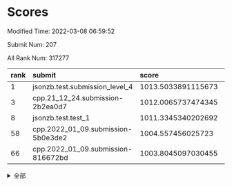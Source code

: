# Scores

Modified Time: 2022-03-08 06:59:52

Submit Num: 207

All Rank Num: 317277

| rank |               submit               |       score        |       sigma        | pk_num |
| :--- | :--------------------------------- | :----------------- | :----------------- | :----- |
| 1    | jsonzb.test.submission_level_4     | 1013.5033891115673 | 0.8135755486896357 | 6129   |
| 3    | cpp.21_12_24.submission-2b2ea0d7   | 1012.0065737474345 | 0.7904245156746439 | 6125   |
| 8    | jsonzb.test.test_1                 | 1011.3345340202692 | 0.7754572302886465 | 6125   |
| 58   | cpp.2022_01_09.submission-5b0e3de2 | 1004.557456025723  | 0.7104506302253352 | 6128   |
| 66   | cpp.2022_01_09.submission-816672bd | 1003.8045097030455 | 0.7191794532179472 | 6126   |


<details>
<summary>全部</summary>

| rank |                 submit                 |       score        |       sigma        | pk_num |
| :--- | :------------------------------------- | :----------------- | :----------------- | :----- |
| 1    | jsonzb.test.submission_level_4         | 1013.5033891115673 | 0.8135755486896357 | 6129   |
| 2    | gobigger.level_3.submission_level_3_11 | 1012.0821135567124 | 0.7851318108535323 | 6132   |
| 3    | cpp.21_12_24.submission-2b2ea0d7       | 1012.0065737474345 | 0.7904245156746439 | 6125   |
| 4    | gobigger.level_3.submission_level_3_38 | 1011.9975409299681 | 0.7788096120431157 | 6132   |
| 5    | gobigger.level_3.submission_level_3_13 | 1011.7853439033731 | 0.7661343947929892 | 6129   |
| 6    | gobigger.level_3.submission_level_3_43 | 1011.6425716374433 | 0.7593588971289337 | 6130   |
| 7    | gobigger.level_3.submission_level_3_6  | 1011.3370736338546 | 0.7847555693579645 | 6129   |
| 8    | jsonzb.test.test_1                     | 1011.3345340202692 | 0.7754572302886465 | 6125   |
| 9    | gobigger.level_3.submission_level_3_19 | 1011.3131364007552 | 0.7545273171146799 | 6135   |
| 10   | gobigger.level_3.submission_level_3_46 | 1011.1518801631422 | 0.7844620298948604 | 6135   |
| 11   | gobigger.level_3.submission_level_3_17 | 1011.0813911406473 | 0.7744545713332657 | 6130   |
| 12   | gobigger.level_3.submission_level_3_10 | 1011.0751966320191 | 0.7580733652931626 | 6137   |
| 13   | gobigger.level_3.submission_level_3_14 | 1011.0170377496942 | 0.7751638065182769 | 6130   |
| 14   | gobigger.level_3.submission_level_3_27 | 1010.8907080108105 | 0.7761805892352394 | 6133   |
| 15   | gobigger.level_3.submission_level_3_39 | 1010.6805172427732 | 0.7668795372818201 | 6131   |
| 16   | gobigger.level_3.submission_level_3_7  | 1010.6323512765814 | 0.7792056103892884 | 6130   |
| 17   | gobigger.level_3.submission_level_3_33 | 1010.5502316774171 | 0.7506180453185428 | 6131   |
| 18   | gobigger.level_3.submission_level_3_47 | 1010.4062770543447 | 0.7577183333655311 | 6133   |
| 19   | gobigger.level_3.submission_level_3_48 | 1010.3403840642264 | 0.7550147866591805 | 6135   |
| 20   | gobigger.level_3.submission_level_3_23 | 1010.2978911918856 | 0.7663622817983962 | 6131   |
| 21   | gobigger.level_3.submission_level_3_37 | 1010.2774075866495 | 0.755627992364619  | 6129   |
| 22   | gobigger.level_3.submission_level_3_41 | 1010.2559765152458 | 0.7659795656208329 | 6134   |
| 23   | gobigger.level_3.submission_level_3_0  | 1010.2386878361323 | 0.7463924391825523 | 6128   |
| 24   | gobigger.level_3.submission_level_3_18 | 1010.0973672469167 | 0.7679019689378277 | 6130   |
| 25   | gobigger.level_3.submission_level_3_30 | 1010.0727063212156 | 0.7645898298068663 | 6130   |
| 26   | gobigger.level_3.submission_level_3_3  | 1010.0587960362326 | 0.7645952806861808 | 6131   |
| 27   | gobigger.level_3.submission_level_3_5  | 1009.9770391504571 | 0.7700505429996444 | 6125   |
| 28   | gobigger.level_3.submission_level_3_26 | 1009.9128314217228 | 0.7561788179058104 | 6131   |
| 29   | gobigger.level_3.submission_level_3_21 | 1009.8008251684647 | 0.7609254666329883 | 6131   |
| 30   | gobigger.level_3.submission_level_3_22 | 1009.7761749125009 | 0.756959256387815  | 6136   |
| 31   | gobigger.level_3.submission_level_3_32 | 1009.7348451510309 | 0.7442542683027032 | 6132   |
| 32   | gobigger.level_3.submission_level_3_8  | 1009.6431683553104 | 0.7638703010032087 | 6132   |
| 33   | gobigger.level_3.submission_level_3_4  | 1009.5598575786339 | 0.7609097569201108 | 6129   |
| 34   | gobigger.level_3.submission_level_3_28 | 1009.5492551765649 | 0.7778289159607485 | 6132   |
| 35   | gobigger.level_3.submission_level_3_16 | 1009.4936648547124 | 0.7612380076071231 | 6133   |
| 36   | gobigger.level_3.submission_level_3_45 | 1009.4487849499587 | 0.7528927483925038 | 6126   |
| 37   | gobigger.level_3.submission_level_3_31 | 1009.3794538884929 | 0.7488884673536415 | 6128   |
| 38   | gobigger.level_3.submission_level_3_15 | 1009.3515098338248 | 0.7635064551371472 | 6135   |
| 39   | gobigger.level_3.submission_level_3_2  | 1009.3497229027322 | 0.7302842677005871 | 6135   |
| 40   | gobigger.level_3.submission_level_3_12 | 1009.3422028948339 | 0.7355745196387135 | 6127   |
| 41   | gobigger.level_3.submission_level_3_25 | 1009.3108415878745 | 0.7412998530179096 | 6132   |
| 42   | gobigger.level_3.submission_level_3_20 | 1009.252056370104  | 0.7547509560778134 | 6128   |
| 43   | gobigger.level_3.submission_level_3_44 | 1009.2127409326628 | 0.7607259966398345 | 6129   |
| 44   | gobigger.level_3.submission_level_3_35 | 1009.1378549821103 | 0.7498639704562902 | 6130   |
| 45   | gobigger.level_3.submission_level_3_40 | 1008.7628177035037 | 0.7443019061124672 | 6134   |
| 46   | gobigger.level_3.submission_level_3_36 | 1008.681141753342  | 0.7514216436445066 | 6127   |
| 47   | gobigger.level_3.submission_level_3_9  | 1008.6298849520408 | 0.7827386189158653 | 6135   |
| 48   | gobigger.level_3.submission_level_3_1  | 1008.5925691867027 | 0.778595786173096  | 6128   |
| 49   | gobigger.level_3.submission_level_3_34 | 1008.573672601947  | 0.7496779660575734 | 6130   |
| 50   | gobigger.level_3.submission_level_3_49 | 1008.4346310986192 | 0.733235201365344  | 6133   |
| 51   | gobigger.level_3.submission_level_3_42 | 1008.1855605013887 | 0.7501426642228649 | 6129   |
| 52   | gobigger.level_3.submission_level_3_29 | 1008.0863799372185 | 0.7366734725832671 | 6137   |
| 53   | gobigger.level_3.submission_level_3_24 | 1007.9309600603646 | 0.7457488223054473 | 6134   |
| 54   | gobigger.level_1.submission_level_1_46 | 1004.8278383417701 | 0.7277658128728198 | 6135   |
| 55   | gobigger.level_1.submission_level_1_17 | 1004.7970493374075 | 0.7437467001426254 | 6132   |
| 56   | gobigger.level_1.submission_level_1_5  | 1004.6460577011536 | 0.7216298823108644 | 6136   |
| 57   | gobigger.level_1.submission_level_1_41 | 1004.5797486133041 | 0.7037482402431813 | 6129   |
| 58   | cpp.2022_01_09.submission-5b0e3de2     | 1004.557456025723  | 0.7104506302253352 | 6128   |
| 59   | gobigger.level_1.submission_level_1_26 | 1004.5371670909332 | 0.7215071278577405 | 6130   |
| 60   | gobigger.level_1.submission_level_1_22 | 1004.4089197998081 | 0.7129446086091742 | 6131   |
| 61   | gobigger.level_1.submission_level_1_24 | 1004.3658868472362 | 0.7220331550470429 | 6127   |
| 62   | gobigger.level_1.submission_level_1_23 | 1004.1409266158138 | 0.7158246436041767 | 6136   |
| 63   | gobigger.level_1.submission_level_1_33 | 1004.1114070919627 | 0.7192828381434891 | 6130   |
| 64   | gobigger.level_1.submission_level_1_40 | 1004.0680503999806 | 0.7260139592699494 | 6130   |
| 65   | gobigger.level_1.submission_level_1_6  | 1003.9750428919313 | 0.7114533150202601 | 6128   |
| 66   | cpp.2022_01_09.submission-816672bd     | 1003.8045097030455 | 0.7191794532179472 | 6126   |
| 67   | gobigger.level_1.submission_level_1_21 | 1003.7601879767432 | 0.7130728629739373 | 6133   |
| 68   | gobigger.level_1.submission_level_1_32 | 1003.7405285958102 | 0.7237812093669108 | 6130   |
| 69   | gobigger.level_1.submission_level_1_34 | 1003.7335200687236 | 0.7162645998133423 | 6133   |
| 70   | gobigger.level_1.submission_level_1_0  | 1003.6966458724993 | 0.7126674894582743 | 6130   |
| 71   | gobigger.level_1.submission_level_1_45 | 1003.6188286845193 | 0.7184330815499065 | 6133   |
| 72   | gobigger.level_1.submission_level_1_9  | 1003.5951593523191 | 0.721604887869866  | 6131   |
| 73   | gobigger.level_1.submission_level_1_16 | 1003.5793961774607 | 0.7096264121367427 | 6134   |
| 74   | gobigger.level_1.submission_level_1_44 | 1003.5745194067543 | 0.721618852149245  | 6131   |
| 75   | gobigger.level_1.submission_level_1_29 | 1003.5592234060122 | 0.7094460920180022 | 6134   |
| 76   | gobigger.level_1.submission_level_1_48 | 1003.5538622372095 | 0.7239621927502996 | 6131   |
| 77   | gobigger.level_1.submission_level_1_3  | 1003.5355701686964 | 0.720444298855108  | 6128   |
| 78   | gobigger.level_1.submission_level_1_31 | 1003.4584622651932 | 0.7096100132589311 | 6133   |
| 79   | gobigger.level_1.submission_level_1_1  | 1003.4061480552504 | 0.7250977253781937 | 6133   |
| 80   | gobigger.level_1.submission_level_1_49 | 1003.4009076381747 | 0.7108888099692869 | 6131   |
| 81   | gobigger.level_1.submission_level_1_4  | 1003.3825011660296 | 0.7129075191665799 | 6133   |
| 82   | gobigger.level_1.submission_level_1_42 | 1003.2947471134045 | 0.7197414125240208 | 6130   |
| 83   | gobigger.level_1.submission_level_1_37 | 1003.2730849742412 | 0.7100163778961499 | 6126   |
| 84   | gobigger.level_1.submission_level_1_19 | 1003.2398086837458 | 0.70824573056103   | 6132   |
| 85   | gobigger.level_1.submission_level_1_38 | 1003.2397506565369 | 0.71423196990014   | 6132   |
| 86   | gobigger.level_1.submission_level_1_7  | 1003.1902943476118 | 0.714106224327473  | 6133   |
| 87   | gobigger.level_1.submission_level_1_18 | 1003.176880533244  | 0.713706613791887  | 6132   |
| 88   | gobigger.level_1.submission_level_1_39 | 1003.172344156622  | 0.7125465189295762 | 6135   |
| 89   | gobigger.level_1.submission_level_1_25 | 1003.1720047706438 | 0.7195286858246954 | 6128   |
| 90   | gobigger.level_1.submission_level_1_28 | 1003.1476106538682 | 0.7059840575690173 | 6135   |
| 91   | gobigger.level_1.submission_level_1_11 | 1003.0740884393477 | 0.7087517191588854 | 6131   |
| 92   | gobigger.level_1.submission_level_1_12 | 1002.904560658291  | 0.7317582561246375 | 6134   |
| 93   | gobigger.level_1.submission_level_1_47 | 1002.8993305510866 | 0.720162325995523  | 6135   |
| 94   | gobigger.level_1.submission_level_1_14 | 1002.8441151197736 | 0.7060909672346267 | 6134   |
| 95   | gobigger.level_1.submission_level_1_27 | 1002.8317752696845 | 0.7142118750262216 | 6135   |
| 96   | gobigger.level_1.submission_level_1_2  | 1002.6884122134792 | 0.7198180607077983 | 6134   |
| 97   | gobigger.level_1.submission_level_1_36 | 1002.5698066631263 | 0.7221342117870791 | 6123   |
| 98   | gobigger.level_1.submission_level_1_15 | 1002.5586597331134 | 0.7039288620843362 | 6135   |
| 99   | gobigger.level_1.submission_level_1_8  | 1002.2464846382596 | 0.7152823950906774 | 6131   |
| 100  | gobigger.level_1.submission_level_1_35 | 1002.204009956682  | 0.7119165899065589 | 6130   |
| 101  | gobigger.level_1.submission_level_1_10 | 1002.1872220198462 | 0.7211850949335837 | 6132   |
| 102  | gobigger.level_1.submission_level_1_30 | 1002.1257195736988 | 0.7095853784414619 | 6128   |
| 103  | gobigger.level_1.submission_level_1_43 | 1002.0240044672029 | 0.7073842632836617 | 6133   |
| 104  | gobigger.level_1.submission_level_1_13 | 1001.6872684839103 | 0.7043185623562953 | 6135   |
| 105  | gobigger.level_1.submission_level_1_20 | 1001.5494212867659 | 0.7187146796925964 | 6133   |
| 106  | gobigger.random.submission_random_0    | 997.2043566550097  | 0.6925332181866283 | 6129   |
| 107  | gobigger.random.submission_random_34   | 997.1743460315433  | 0.7077769671077809 | 6133   |
| 108  | gobigger.random.submission_random_1    | 996.9185054618613  | 0.7037365857819058 | 6130   |
| 109  | gobigger.random.submission_random_23   | 996.8630912107486  | 0.7118979527894285 | 6132   |
| 110  | gobigger.random.submission_random_46   | 996.7980508494576  | 0.7078154791874973 | 6131   |
| 111  | gobigger.random.submission_random_8    | 996.7540569108736  | 0.7259944265555285 | 6133   |
| 112  | gobigger.random.submission_random_29   | 996.7173663208752  | 0.7032087956978059 | 6131   |
| 113  | gobigger.random.submission_random_28   | 996.6570190650301  | 0.7075504690849549 | 6128   |
| 114  | gobigger.random.submission_random_41   | 996.6412584087095  | 0.7131844047746281 | 6133   |
| 115  | gobigger.random.submission_random_32   | 996.6234288013721  | 0.7072218239399383 | 6131   |
| 116  | gobigger.random.submission_random_37   | 996.5965500576414  | 0.7095838140315468 | 6133   |
| 117  | gobigger.random.submission_random_18   | 996.5948655834113  | 0.7104929740178694 | 6129   |
| 118  | gobigger.random.submission_random_30   | 996.5680891251557  | 0.7295058684012615 | 6124   |
| 119  | gobigger.random.submission_random_13   | 996.4893510233869  | 0.7226292930074394 | 6134   |
| 120  | gobigger.random.submission_random_42   | 996.4816343946359  | 0.7117315957027187 | 6125   |
| 121  | gobigger.random.submission_random_22   | 996.4721750833626  | 0.7011024335637446 | 6127   |
| 122  | gobigger.random.submission_random_36   | 996.4711195930165  | 0.7000252644284963 | 6133   |
| 123  | gobigger.random.submission_random_11   | 996.4654261772969  | 0.7159575760122506 | 6131   |
| 124  | gobigger.random.submission_random_45   | 996.4594077495925  | 0.71235404726207   | 6125   |
| 125  | gobigger.random.submission_random_40   | 996.3980843044939  | 0.7132260872081428 | 6131   |
| 126  | gobigger.random.submission_random_10   | 996.2827513193298  | 0.7033373434719304 | 6132   |
| 127  | gobigger.random.submission_random_26   | 996.2648678040591  | 0.7119287084830378 | 6127   |
| 128  | gobigger.random.submission_random_20   | 996.2058014585887  | 0.7077557775048525 | 6126   |
| 129  | gobigger.random.submission_random_16   | 996.1947183180966  | 0.7128007879234839 | 6136   |
| 130  | gobigger.random.submission_random_17   | 996.0900714196177  | 0.709184693865151  | 6127   |
| 131  | gobigger.random.submission_random_5    | 996.074031558967   | 0.7205580667850755 | 6131   |
| 132  | gobigger.random.submission_random_2    | 996.0600529793774  | 0.7166424418349113 | 6132   |
| 133  | gobigger.random.submission_random_25   | 996.0484513497419  | 0.7217656140513679 | 6134   |
| 134  | gobigger.random.submission_random_33   | 996.0316794608567  | 0.7094477867829428 | 6128   |
| 135  | gobigger.random.submission_random_14   | 996.0025964952723  | 0.7046653007584758 | 6132   |
| 136  | gobigger.random.submission_random_7    | 995.8867600549027  | 0.7138915867578914 | 6130   |
| 137  | gobigger.random.submission_random_12   | 995.7944474138274  | 0.7145772914636823 | 6132   |
| 138  | gobigger.random.submission_random_21   | 995.7898228672663  | 0.710695723824724  | 6131   |
| 139  | gobigger.random.submission_random_38   | 995.771415432304   | 0.72172473788939   | 6124   |
| 140  | gobigger.random.submission_random_4    | 995.7357117742711  | 0.7139151708478231 | 6131   |
| 141  | gobigger.random.submission_random_31   | 995.62623919778    | 0.698430123404934  | 6127   |
| 142  | gobigger.random.submission_random_6    | 995.6232318970083  | 0.7145761751171329 | 6129   |
| 143  | gobigger.random.submission_random_9    | 995.5709848294701  | 0.7167190412388741 | 6131   |
| 144  | gobigger.random.submission_random_43   | 995.5364900460222  | 0.7102493466546502 | 6132   |
| 145  | gobigger.random.submission_random_19   | 995.5129790973988  | 0.7023448351166147 | 6129   |
| 146  | gobigger.random.submission_random_47   | 995.4631709602039  | 0.7118025524748404 | 6129   |
| 147  | gobigger.random.submission_random_3    | 995.400676510829   | 0.7176587787281027 | 6128   |
| 148  | gobigger.random.submission_random_27   | 995.381184660077   | 0.7221231117117066 | 6133   |
| 149  | gobigger.random.submission_random_44   | 995.3472320543765  | 0.7236026050117552 | 6133   |
| 150  | gobigger.random.submission_random_49   | 995.3393780345176  | 0.7260277034742316 | 6132   |
| 151  | gobigger.random.submission_random_48   | 995.3095904743675  | 0.7204282715613706 | 6125   |
| 152  | gobigger.random.submission_random_24   | 994.9751627220909  | 0.7074628106899291 | 6125   |
| 153  | gobigger.random.submission_random_39   | 994.8361521879664  | 0.711830677116072  | 6134   |
| 154  | gobigger.random.submission_random_15   | 994.5407460992676  | 0.715870957798933  | 6129   |
| 155  | gobigger.random.submission_random_35   | 994.4488047968215  | 0.7326450123475609 | 6130   |
| 156  | gobigger.level_2.submission_level_2_18 | 993.9856588974212  | 0.7304227606837342 | 6131   |
| 157  | gobigger.level_2.submission_level_2_10 | 993.7456489903454  | 0.7250919425949999 | 6132   |
| 158  | gobigger.level_2.submission_level_2_4  | 993.6305233914345  | 0.7469667626591174 | 6125   |
| 159  | gobigger.level_2.submission_level_2_30 | 993.3391371277407  | 0.7317476260358146 | 6133   |
| 160  | gobigger.level_2.submission_level_2_3  | 993.1202803384494  | 0.7413771749509662 | 6134   |
| 161  | gobigger.level_2.submission_level_2_21 | 993.1198132992819  | 0.7342121498777008 | 6134   |
| 162  | gobigger.level_2.submission_level_2_27 | 992.9296667281867  | 0.7234915720746712 | 6131   |
| 163  | gobigger.level_2.submission_level_2_25 | 992.9267309031142  | 0.7458272729908185 | 6133   |
| 164  | gobigger.level_2.submission_level_2_46 | 992.9119361122142  | 0.7508750196197087 | 6127   |
| 165  | gobigger.level_2.submission_level_2_12 | 992.8600374731294  | 0.7429141431583761 | 6130   |
| 166  | gobigger.level_2.submission_level_2_15 | 992.8269156891579  | 0.7506083371468042 | 6127   |
| 167  | gobigger.level_2.submission_level_2_28 | 992.7363490000555  | 0.7319345811282356 | 6131   |
| 168  | gobigger.level_2.submission_level_2_48 | 992.6145370475032  | 0.7461588728694685 | 6137   |
| 169  | gobigger.level_2.submission_level_2_14 | 992.6035372229749  | 0.7454601724458305 | 6128   |
| 170  | gobigger.level_2.submission_level_2_7  | 992.5972309639423  | 0.7380964969896292 | 6133   |
| 171  | gobigger.level_2.submission_level_2_33 | 992.5785803332992  | 0.7364272128128666 | 6128   |
| 172  | gobigger.level_2.submission_level_2_2  | 992.5265658726088  | 0.7586332866119753 | 6128   |
| 173  | gobigger.level_2.submission_level_2_32 | 992.5230840388696  | 0.7247227927123927 | 6125   |
| 174  | gobigger.level_2.submission_level_2_47 | 992.4481740423435  | 0.76056157709761   | 6131   |
| 175  | gobigger.level_2.submission_level_2_31 | 992.4216265952565  | 0.7477698306918562 | 6131   |
| 176  | gobigger.level_2.submission_level_2_29 | 992.3802977266263  | 0.7284945068761283 | 6135   |
| 177  | gobigger.level_2.submission_level_2_41 | 992.3582399555028  | 0.7456078158899394 | 6131   |
| 178  | gobigger.level_2.submission_level_2_42 | 992.3213695334771  | 0.7500736910094583 | 6138   |
| 179  | gobigger.level_2.submission_level_2_0  | 992.2911710268568  | 0.7475541888240856 | 6131   |
| 180  | gobigger.level_2.submission_level_2_9  | 992.2725117925166  | 0.7367477665104061 | 6137   |
| 181  | gobigger.level_2.submission_level_2_44 | 992.2469551360731  | 0.750956371349472  | 6133   |
| 182  | gobigger.level_2.submission_level_2_39 | 992.2056127849914  | 0.7433717557135352 | 6132   |
| 183  | gobigger.level_2.submission_level_2_43 | 992.088777970305   | 0.7411201850613177 | 6130   |
| 184  | gobigger.level_2.submission_level_2_37 | 992.0311763165525  | 0.7360086862642515 | 6123   |
| 185  | gobigger.level_2.submission_level_2_49 | 992.0209186835935  | 0.7461352568396702 | 6135   |
| 186  | gobigger.level_2.submission_level_2_26 | 992.0195548602014  | 0.7478189452557558 | 6130   |
| 187  | gobigger.level_2.submission_level_2_45 | 992.0021925187738  | 0.7582239172336338 | 6127   |
| 188  | gobigger.level_2.submission_level_2_13 | 991.9377017550505  | 0.7430745767510721 | 6132   |
| 189  | gobigger.level_2.submission_level_2_19 | 991.9199254676722  | 0.7405572016670172 | 6130   |
| 190  | gobigger.level_2.submission_level_2_36 | 991.7640780407843  | 0.7564187909741193 | 6129   |
| 191  | gobigger.level_2.submission_level_2_23 | 991.7517254196612  | 0.7559553944299431 | 6131   |
| 192  | gobigger.level_2.submission_level_2_35 | 991.736928923104   | 0.7738747656869965 | 6132   |
| 193  | gobigger.level_2.submission_level_2_38 | 991.558028332965   | 0.7632574409225085 | 6133   |
| 194  | gobigger.level_2.submission_level_2_5  | 991.4496565460382  | 0.7455695226395285 | 6128   |
| 195  | gobigger.level_2.submission_level_2_17 | 991.4470302594071  | 0.7483841419830787 | 6137   |
| 196  | gobigger.level_2.submission_level_2_11 | 991.3732625154527  | 0.7496161443025414 | 6132   |
| 197  | gobigger.level_2.submission_level_2_22 | 991.3235479192316  | 0.7529363068827474 | 6133   |
| 198  | gobigger.level_2.submission_level_2_8  | 990.9938795410034  | 0.7608383560733006 | 6131   |
| 199  | gobigger.level_2.submission_level_2_1  | 990.857372402465   | 0.7528081516172195 | 6137   |
| 200  | gobigger.level_2.submission_level_2_16 | 990.8234076944645  | 0.7413083892817541 | 6129   |
| 201  | gobigger.level_2.submission_level_2_34 | 990.7948073106545  | 0.7663803917954526 | 6136   |
| 202  | gobigger.level_2.submission_level_2_40 | 990.1144933293959  | 0.7856179045193181 | 6134   |
| 203  | gobigger.level_2.submission_level_2_6  | 989.9354505595394  | 0.7798801066573766 | 6128   |
| 204  | gobigger.level_2.submission_level_2_20 | 989.7941985199803  | 0.7719227761954428 | 6134   |
| 205  | gobigger.level_2.submission_level_2_24 | 989.4343665950656  | 0.7755694162240133 | 6130   |
| 206  | gobigger.none.submission_none_1        | 977.5753392558313  | 1.2529526356468585 | 6126   |
| 207  | gobigger.none.submission_none_0        | 976.8316476950844  | 1.4444684970448705 | 6132   |

</details>